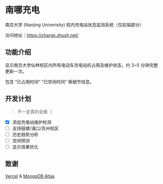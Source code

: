 # 南哪充电

南京大学 (Nanjing Univerisity) 校内充电站状态监测系统（仅前端部分）

访问地址：https://charge.zhuxh.net/

## 功能介绍

显示南京大学仙林校区内所有电动车充电站的占用及维护状态，约 3~5 分钟完整更新一次。

包含 “已占用时间” “已空闲时间” 等细节信息。

## 开发计划
> 不一定真的会做（

- [x] 添加充电站维护检测
- [ ] 支持鼓楼/浦口/苏州校区
- [ ] 历史趋势分析
- [ ] 空闲预测
- [ ] 显示效果优化

## 致谢

[Vercel](https://vercel.com/) & [MongoDB Atlas](https://www.mongodb.com/zh-cn/atlas/database)

